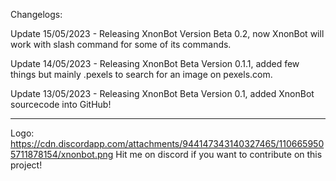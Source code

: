 Changelogs:

Update 15/05/2023 - Releasing XnonBot Version Beta 0.2, now XnonBot will work with slash command for some of its commands.

Update 14/05/2023 - Releasing XnonBot Beta Version 0.1.1, added few things but mainly .pexels to search for an image on pexels.com.

Update 13/05/2023 - Releasing XnonBot Beta Version 0.1, added XnonBot sourcecode into GitHub!

--------------------------------------------------

Logo: https://cdn.discordapp.com/attachments/944147343140327465/1106659505711878154/xnonbot.png
Hit me on discord if you want to contribute on this project!
